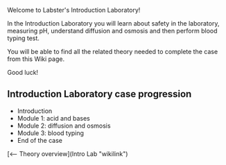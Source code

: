 Welcome to Labster's Introduction Laboratory!

In the Introduction Laboratory you will learn about safety in the
laboratory, measuring pH, understand diffusion and osmosis and then
perform blood typing test.

You will be able to find all the related theory needed to complete the
case from this Wiki page.

Good luck!

Introduction Laboratory case progression
----------------------------------------

-   Introduction
-   Module 1: acid and bases
-   Module 2: diffusion and osmosis
-   Module 3: blood typing
-   End of the case

[\<-- Theory overview](Intro Lab "wikilink")

